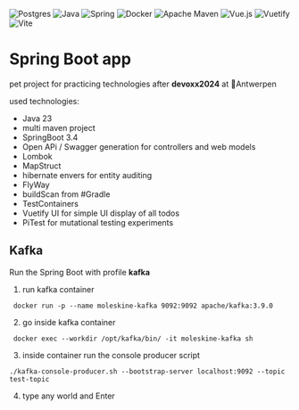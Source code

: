 ![Postgres](https://img.shields.io/badge/postgres-%23316192.svg?style=for-the-badge&logo=postgresql&logoColor=white)
![Java](https://img.shields.io/badge/java-%23ED8B00.svg?style=for-the-badge&logo=openjdk&logoColor=white)
![Spring](https://img.shields.io/badge/spring-%236DB33F.svg?style=for-the-badge&logo=spring&logoColor=white)
![Docker](https://img.shields.io/badge/docker-%230db7ed.svg?style=for-the-badge&logo=docker&logoColor=white)
![Apache Maven](https://img.shields.io/badge/Apache%20Maven-C71A36?style=for-the-badge&logo=Apache%20Maven&logoColor=white)
![Vue.js](https://img.shields.io/badge/vuejs-%2335495e.svg?style=for-the-badge&logo=vuedotjs&logoColor=%234FC08D)
![Vuetify](https://img.shields.io/badge/Vuetify-1867C0?style=for-the-badge&logo=vuetify&logoColor=AEDDFF)
![Vite](https://img.shields.io/badge/vite-%23646CFF.svg?style=for-the-badge&logo=vite&logoColor=white)

# Spring Boot app 
pet project for practicing technologies after **devoxx2024** at 📍Antwerpen

used technologies:
- Java 23
- multi maven project
- SpringBoot 3.4
- Open APi / Swagger generation for controllers and web models
- Lombok
- MapStruct
- hibernate envers for entity auditing
- FlyWay
- buildScan from #Gradle
- TestContainers
- Vuetify UI for simple UI display of all todos
- PiTest for mutational testing experiments

## Kafka

Run the Spring Boot with profile **kafka**

1. run kafka container
 ``` 
  docker run -p --name moleskine-kafka 9092:9092 apache/kafka:3.9.0
  ```
2. go inside kafka container
 ```
  docker exec --workdir /opt/kafka/bin/ -it moleskine-kafka sh
 ```
3. inside container run the console producer script 
```
./kafka-console-producer.sh --bootstrap-server localhost:9092 --topic test-topic
```
4. type any world and Enter

